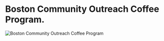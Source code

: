 #  Boston Community Outreach Coffee Program.

![Boston Community Outreach Coffee Program](https://user-images.githubusercontent.com/56985560/118532543-ecc03c80-b6fb-11eb-8c3c-1f6ae2a58cc7.png)

